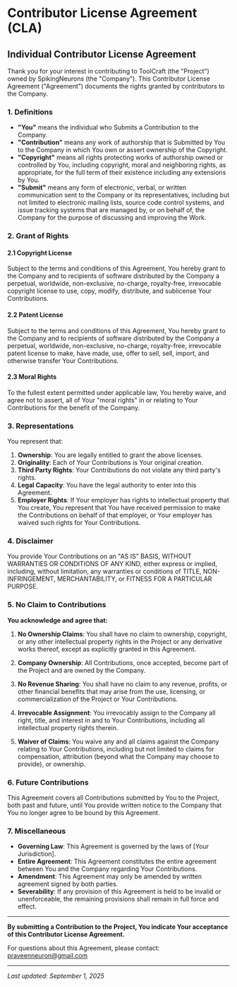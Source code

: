 # Contributor License Agreement (CLA)

## Individual Contributor License Agreement

Thank you for your interest in contributing to ToolCraft (the "Project") owned by SpikingNeurons (the "Company"). This Contributor License Agreement ("Agreement") documents the rights granted by contributors to the Company.

### 1. Definitions

- **"You"** means the individual who Submits a Contribution to the Company.
- **"Contribution"** means any work of authorship that is Submitted by You to the Company in which You own or assert ownership of the Copyright.
- **"Copyright"** means all rights protecting works of authorship owned or controlled by You, including copyright, moral and neighboring rights, as appropriate, for the full term of their existence including any extensions by You.
- **"Submit"** means any form of electronic, verbal, or written communication sent to the Company or its representatives, including but not limited to electronic mailing lists, source code control systems, and issue tracking systems that are managed by, or on behalf of, the Company for the purpose of discussing and improving the Work.

### 2. Grant of Rights

#### 2.1 Copyright License
Subject to the terms and conditions of this Agreement, You hereby grant to the Company and to recipients of software distributed by the Company a perpetual, worldwide, non-exclusive, no-charge, royalty-free, irrevocable copyright license to use, copy, modify, distribute, and sublicense Your Contributions.

#### 2.2 Patent License
Subject to the terms and conditions of this Agreement, You hereby grant to the Company and to recipients of software distributed by the Company a perpetual, worldwide, non-exclusive, no-charge, royalty-free, irrevocable patent license to make, have made, use, offer to sell, sell, import, and otherwise transfer Your Contributions.

#### 2.3 Moral Rights
To the fullest extent permitted under applicable law, You hereby waive, and agree not to assert, all of Your "moral rights" in or relating to Your Contributions for the benefit of the Company.

### 3. Representations

You represent that:

1. **Ownership**: You are legally entitled to grant the above licenses.
2. **Originality**: Each of Your Contributions is Your original creation.
3. **Third Party Rights**: Your Contributions do not violate any third party's rights.
4. **Legal Capacity**: You have the legal authority to enter into this Agreement.
5. **Employer Rights**: If Your employer has rights to intellectual property that You create, You represent that You have received permission to make the Contributions on behalf of that employer, or Your employer has waived such rights for Your Contributions.

### 4. Disclaimer

You provide Your Contributions on an "AS IS" BASIS, WITHOUT WARRANTIES OR CONDITIONS OF ANY KIND, either express or implied, including, without limitation, any warranties or conditions of TITLE, NON-INFRINGEMENT, MERCHANTABILITY, or FITNESS FOR A PARTICULAR PURPOSE.

### 5. No Claim to Contributions

**You acknowledge and agree that:**

1. **No Ownership Claims**: You shall have no claim to ownership, copyright, or any other intellectual property rights in the Project or any derivative works thereof, except as explicitly granted in this Agreement.

2. **Company Ownership**: All Contributions, once accepted, become part of the Project and are owned by the Company.

3. **No Revenue Sharing**: You shall have no claim to any revenue, profits, or other financial benefits that may arise from the use, licensing, or commercialization of the Project or Your Contributions.

4. **Irrevocable Assignment**: You irrevocably assign to the Company all right, title, and interest in and to Your Contributions, including all intellectual property rights therein.

5. **Waiver of Claims**: You waive any and all claims against the Company relating to Your Contributions, including but not limited to claims for compensation, attribution (beyond what the Company may choose to provide), or ownership.

### 6. Future Contributions

This Agreement covers all Contributions submitted by You to the Project, both past and future, until You provide written notice to the Company that You no longer agree to be bound by this Agreement.

### 7. Miscellaneous

- **Governing Law**: This Agreement is governed by the laws of [Your Jurisdiction].
- **Entire Agreement**: This Agreement constitutes the entire agreement between You and the Company regarding Your Contributions.
- **Amendment**: This Agreement may only be amended by written agreement signed by both parties.
- **Severability**: If any provision of this Agreement is held to be invalid or unenforceable, the remaining provisions shall remain in full force and effect.

---

**By submitting a Contribution to the Project, You indicate Your acceptance of this Contributor License Agreement.**

For questions about this Agreement, please contact: praveenneuron@gmail.com

---

*Last updated: September 1, 2025*
